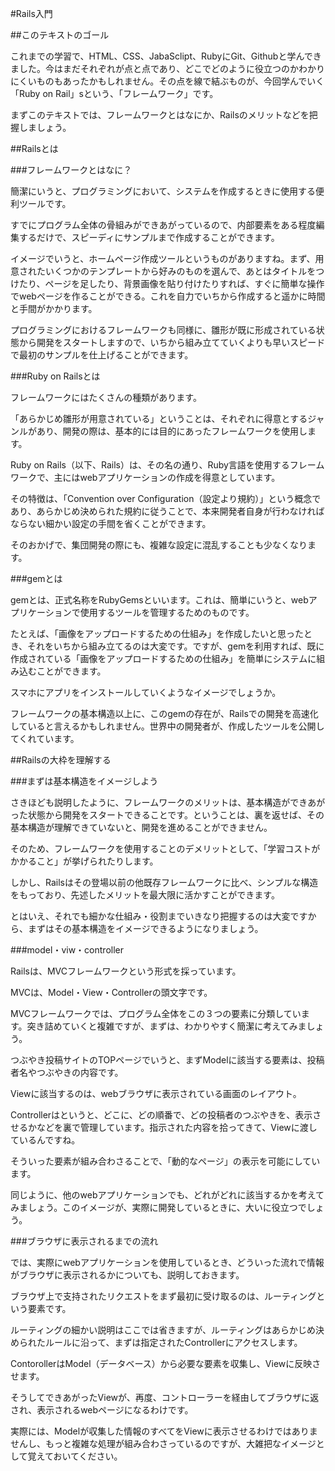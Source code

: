 #Rails入門



##このテキストのゴール

これまでの学習で、HTML、CSS、JabaSclipt、RubyにGit、Githubと学んできました。今はまだそれぞれが点と点であり、どこでどのように役立つのかわかりにくいものもあったかもしれません。その点を線で結ぶものが、今回学んでいく「Ruby on Rail」sという、「フレームワーク」です。

まずこのテキストでは、フレームワークとはなにか、Railsのメリットなどを把握しましょう。



##Railsとは

###フレームワークとはなに？

簡潔にいうと、プログラミングにおいて、システムを作成するときに使用する便利ツールです。

すでにプログラム全体の骨組みができあがっているので、内部要素をある程度編集するだけで、スピーディにサンプルまで作成することができます。

イメージでいうと、ホームページ作成ツールというものがありますね。まず、用意されたいくつかのテンプレートから好みのものを選んで、あとはタイトルをつけたり、ページを足したり、背景画像を貼り付けたりすれば、すぐに簡単な操作でwebページを作ることができる。これを自力でいちから作成すると遥かに時間と手間がかかります。

プログラミングにおけるフレームワークも同様に、雛形が既に形成されている状態から開発をスタートしますので、いちから組み立てていくよりも早いスピードで最初のサンプルを仕上げることができます。


###Ruby on Railsとは

フレームワークにはたくさんの種類があります。

「あらかじめ雛形が用意されている」ということは、それぞれに得意とするジャンルがあり、開発の際は、基本的には目的にあったフレームワークを使用します。

Ruby on Rails（以下、Rails）は、その名の通り、Ruby言語を使用するフレームワークで、主にはwebアプリケーションの作成を得意としています。

その特徴は、「Convention over Configuration（設定より規約）」という概念であり、あらかじめ決められた規約に従うことで、本来開発者自身が行わなければならない細かい設定の手間を省くことができます。

そのおかげで、集団開発の際にも、複雑な設定に混乱することも少なくなります。


###gemとは

gemとは、正式名称をRubyGemsといいます。これは、簡単にいうと、webアプリケーションで使用するツールを管理するためのものです。

たとえば、「画像をアップロードするための仕組み」を作成したいと思ったとき、それをいちから組み立てるのは大変です。ですが、gemを利用すれば、既に作成されている「画像をアップロードするための仕組み」を簡単にシステムに組み込むことができます。

スマホにアプリをインストールしていくようなイメージでしょうか。

フレームワークの基本構造以上に、このgemの存在が、Railsでの開発を高速化していると言えるかもしれません。世界中の開発者が、作成したツールを公開してくれています。





##Railsの大枠を理解する


###まずは基本構造をイメージしよう

さきほども説明したように、フレームワークのメリットは、基本構造ができあがった状態から開発をスタートできることです。ということは、裏を返せば、その基本構造が理解できていないと、開発を進めることができません。

そのため、フレームワークを使用することのデメリットとして、「学習コストがかかること」が挙げられたりします。

しかし、Railsはその登場以前の他既存フレームワークに比べ、シンプルな構造をもっており、先述したメリットを最大限に活かすことができます。

とはいえ、それでも細かな仕組み・役割までいきなり把握するのは大変ですから、まずはその基本構造をイメージできるようになりましょう。


###model・viw・controller

Railsは、MVCフレームワークという形式を採っています。

MVCは、Model・View・Controllerの頭文字です。

MVCフレームワークでは、プログラム全体をこの３つの要素に分類しています。突き詰めていくと複雑ですが、まずは、わかりやすく簡潔に考えてみましょう。

つぶやき投稿サイトのTOPページでいうと、まずModelに該当する要素は、投稿者名やつぶやきの内容です。

Viewに該当するのは、webブラウザに表示されている画面のレイアウト。

Controllerはというと、どこに、どの順番で、どの投稿者のつぶやきを、表示させるかなどを裏で管理しています。指示された内容を拾ってきて、Viewに渡しているんですね。

そういった要素が組み合わさることで、「動的なページ」の表示を可能にしています。

同じように、他のwebアプリケーションでも、どれがどれに該当するかを考えてみましょう。このイメージが、実際に開発しているときに、大いに役立つでしょう。


###ブラウザに表示されるまでの流れ

では、実際にwebアプリケーションを使用しているとき、どういった流れで情報がブラウザに表示されるかについても、説明しておきます。

ブラウザ上で支持されたリクエストをまず最初に受け取るのは、ルーティングという要素です。

ルーティングの細かい説明はここでは省きますが、ルーティングはあらかじめ決められたルールに沿って、まずは指定されたControllerにアクセスします。

ContorollerはModel（データベース）から必要な要素を収集し、Viewに反映させます。

そうしてできあがったViewが、再度、コントローラーを経由してブラウザに返され、表示されるwebページになるわけです。

実際には、Modelが収集した情報のすべてをViewに表示させるわけではありませんし、もっと複雑な処理が組み合わさっているのですが、大雑把なイメージとして覚えておいてください。
